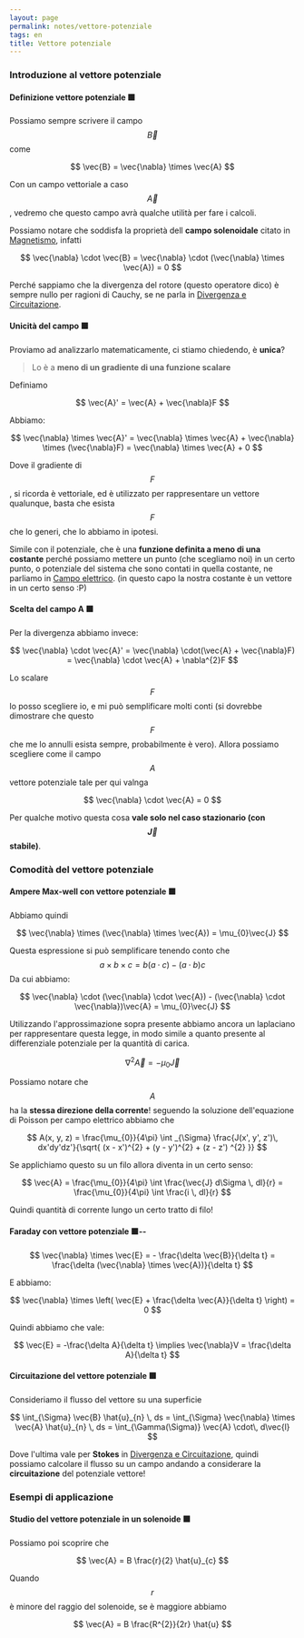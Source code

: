 ```yaml
---
layout: page
permalink: notes/vettore-potenziale
tags: en
title: Vettore potenziale
---
```


### Introduzione al vettore potenziale
#### Definizione vettore potenziale 🟩
Possiamo sempre scrivere il campo $$\vec{B}$$ come 

$$
\vec{B} = \vec{\nabla} \times \vec{A}
$$

Con un campo vettoriale a caso $$\vec{A}$$, vedremo che questo campo avrà qualche utilità per fare i calcoli.

Possiamo notare che soddisfa la proprietà dell **campo solenoidale** citato in [Magnetismo](/notes/magnetismo), infatti


$$
\vec{\nabla} \cdot \vec{B} = \vec{\nabla} \cdot (\vec{\nabla} \times \vec{A}) = 0
$$

Perché sappiamo che la divergenza del rotore  (questo operatore dico) è sempre nullo per ragioni di Cauchy, se ne parla in [Divergenza e Circuitazione](/notes/divergenza-e-circuitazione).

#### Unicità del campo 🟩
Proviamo ad analizzarlo matematicamente, ci stiamo chiedendo, è **unica**?
> Lo è a **meno di un gradiente di una funzione scalare**

Definiamo 

$$
\vec{A}' = \vec{A} + \vec{\nabla}F
$$

Abbiamo:


$$
\vec{\nabla} \times \vec{A}' = \vec{\nabla} \times \vec{A} + \vec{\nabla} \times (\vec{\nabla}F) = \vec{\nabla} \times \vec{A} + 0
$$


Dove il gradiente di $$F$$, si ricorda è vettoriale, ed è utilizzato per rappresentare un vettore qualunque, basta che esista $$F$$ che lo generi, che lo abbiamo in ipotesi.

Simile con il potenziale, che è una **funzione definita a meno di una costante** perché possiamo mettere un punto (che scegliamo noi) in un certo punto, o potenziale del sistema che sono contati in quella costante, ne parliamo in [Campo elettrico](/notes/campo-elettrico). (in questo capo la nostra costante è un vettore in un certo senso :P)

#### Scelta del campo A 🟩
Per la divergenza abbiamo invece:


$$
\vec{\nabla} \cdot \vec{A}' = \vec{\nabla} \cdot(\vec{A} + \vec{\nabla}F) = \vec{\nabla} \cdot \vec{A} + \nabla^{2}F
$$


Lo scalare $$F$$ lo posso scegliere io, e mi può semplificare molti conti (si dovrebbe dimostrare che questo $$F$$ che me lo annulli esista sempre, probabilmente è vero).
Allora possiamo scegliere come il campo $$A$$ vettore potenziale tale per qui valnga

$$
\vec{\nabla} \cdot \vec{A} = 0
$$

Per qualche motivo questa cosa **vale solo nel caso stazionario (con $$\vec{J}$$ stabile)**.

### Comodità del vettore potenziale
#### Ampere Max-well con vettore potenziale 🟩

Abbiamo quindi


$$
\vec{\nabla} \times (\vec{\nabla} \times \vec{A}) = \mu_{0}\vec{J}
$$


Questa espressione si può semplificare tenendo conto che $$a\times b\times c = b (a \cdot c) - (a\cdot b) c$$
Da cui abbiamo:


$$
\vec{\nabla} \cdot (\vec{\nabla} \cdot \vec{A}) - (\vec{\nabla} \cdot \vec{\nabla})\vec{A} = \mu_{0}\vec{J}
$$

Utilizzando l'approssimazione sopra presente abbiamo ancora un laplaciano per rappresentare questa legge, in modo simile a quanto presente al differenziale potenziale per la quantità di carica.

$$
\nabla^{2}\vec{A} = -\mu_{0}\vec{J}
$$

Possiamo notare che $$A$$ ha la  **stessa direzione della corrente**! seguendo la soluzione dell'equazione di Poisson per campo elettrico abbiamo che


$$
A(x, y, z) = \frac{\mu_{0}}{4\pi} \int _{\Sigma} \frac{J(x', y', z')\, dx'dy'dz'}{\sqrt{ (x - x')^{2} + (y - y')^{2} + (z - z') ^{2} }}  
$$


Se applichiamo questo su un filo allora diventa in un certo senso:

$$
\vec{A} = \frac{\mu_{0}}{4\pi} \int \frac{\vec{J} d\Sigma \, dl}{r} 
=  \frac{\mu_{0}}{4\pi} \int \frac{i \, dl}{r} 
$$

Quindi quantità di corrente lungo un certo tratto di filo!

#### Faraday con vettore potenziale 🟩--


$$
\vec{\nabla} \times \vec{E} = - \frac{\delta \vec{B}}{\delta t} = \frac{\delta (\vec{\nabla} \times \vec{A})}{\delta t}
$$


E abbiamo:


$$
\vec{\nabla} \times \left( \vec{E} + \frac{\delta \vec{A}}{\delta t} \right) = 0
$$

Quindi abbiamo che vale:


$$
\vec{E} = -\frac{\delta A}{\delta t} \implies \vec{\nabla}V = \frac{\delta A}{\delta t}
$$


#### Circuitazione del vettore potenziale 🟩
Consideriamo il flusso del vettore su una superficie


$$
	\int_{\Sigma} \vec{B} \hat{u}_{n}  \, ds =  \int_{\Sigma} \vec{\nabla} \times \vec{A} \hat{u}_{n}  \, ds = 
	\int_{\Gamma(\Sigma)} \vec{A} \cdot\, d\vec{l}
$$

Dove l'ultima vale per **Stokes** in [Divergenza e Circuitazione](/notes/divergenza-e-circuitazione), quindi possiamo calcolare il flusso su un campo andando a considerare la **circuitazione** del potenziale vettore!

### Esempi di applicazione

#### Studio del vettore potenziale in un solenoide 🟩
Possiamo poi scoprire che

$$
\vec{A} = B \frac{r}{2} \hat{u}_{c}
$$

Quando $$r$$ è minore del raggio del solenoide, se è maggiore abbiamo

$$
\vec{A} = B \frac{R^{2}}{2r} \hat{u}
$$